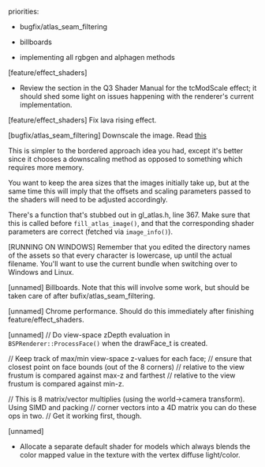 priorities:

- bugfix/atlas_seam_filtering

- billboards

- implementing all rgbgen and alphagen methods

[feature/effect_shaders]
* Review the section in the Q3 Shader Manual for the tcModScale effect; it should shed some light on issues happening with the
renderer's current implementation.

[feature/effect_shaders]
Fix lava rising effect.

[bugfix/atlas_seam_filtering]
Downscale the image. Read [this](http://www.ogre3d.org/forums/viewtopic.php?f=4&t=61602) 

This is simpler to the bordered approach idea you had, except it's better since it chooses
a downscaling method as opposed to something which requires more memory.

You want to keep the area sizes that the images initially take up, but at the same time this will imply
that the offsets and scaling parameters passed to the shaders will need to be adjusted accordingly.

There's a function that's stubbed out in gl_atlas.h, line 367. Make sure that this is called 
before `fill_atlas_image()`, and that the corresponding shader parameters are correct (fetched via `image_info()`).

[RUNNING ON WINDOWS]
Remember that you edited the directory names of the assets so that every character is lowercase, up until the actual filename. You'll want to use the current bundle when
switching over to Windows and Linux.

[unnamed]
Billboards. Note that this will involve some work, but should be taken care of after bufix/atlas_seam_filtering.


[unnamed]
Chrome performance. Should do this immediately after finishing feature/effect_shaders.

[unnamed]
// Do view-space zDepth evaluation in `BSPRenderer::ProcessFace()` when the drawFace_t is created.

// Keep track of max/min view-space z-values for each face;
// ensure that closest point on face bounds (out of the 8 corners)
// relative to the view frustum is compared against max-z and farthest
// relative to the view frustum is compared against min-z.

// This is 8 matrix/vector multiplies (using the world->camera transform). Using SIMD and packing
// corner vectors into a 4D matrix you can do these ops in two.
// Get it working first, though.

[unnamed]
* Allocate a separate default shader for models which always blends the color mapped value in the texture with the vertex diffuse light/color.
